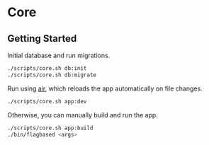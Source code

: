 # Core

## Getting Started
Initial database and run migrations.
```sh
./scripts/core.sh db:init
./scripts/core.sh db:migrate
```

Run using [air](https://github.com/cosmtrek/air), which reloads the app automatically on file changes.

```sh
./scripts/core.sh app:dev
```

Otherwise, you can manually build and run the app.
```sh
./scripts/core.sh app:build
./bin/flagbased <args>
```




